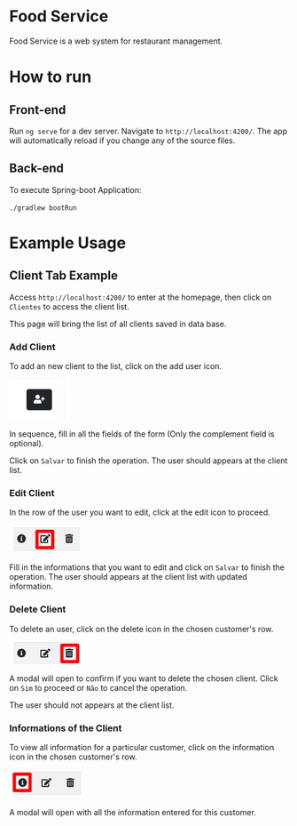 # Food Service
Food Service is a web system for restaurant management.

# How to run
## Front-end
Run `ng serve` for a dev server. Navigate to `http://localhost:4200/`. The app will automatically reload if you change any of the source files.

## Back-end
To execute Spring-boot Application:

`./gradlew bootRun`

# Example Usage

## Client Tab Example
Access `http://localhost:4200/` to enter at the homepage, then click on `Clientes` to access the client list.

This page will bring the list of all clients saved in data base.

### Add Client
To add an new client to the list, click on the add user icon. 

![Saida](/images/addButton.png)

In sequence, fill in all the fields of the form (Only the complement field is optional).

Click on `Salvar` to finish the operation. The user should appears at the client list.

### Edit Client
In the row of the user you want to edit, click at the edit icon to proceed.

![Saida](/images/editOption.png)

Fill in the informations that you want to edit and click on `Salvar` to finish the operation. The user should appears at the client list with updated information.

### Delete Client
To delete an user, click on the delete icon in the chosen customer's row.

![Saida](/images/deleteOption.png)

A modal will open to confirm if you want to delete the chosen client. Click on `Sim` to proceed or `Não` to cancel the operation.

The user should not appears at the client list.

### Informations of the Client
To view all information for a particular customer, click on the information icon in the chosen customer's row.

![Saida](/images/infoOption.png)

A modal will open with all the information entered for this customer.